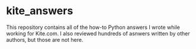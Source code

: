 # kite_answers
This repository contains all of the how-to Python answers I wrote while working for Kite.com. I also reviewed hundreds of asnwers written by other authors, but those are not here.
